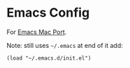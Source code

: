 # Emacs Config

For [Emacs Mac Port](https://github.com/railwaycat/emacs-mac-port).

Note: still uses `~/.emacs` at end of it add:

    (load "~/.emacs.d/init.el")